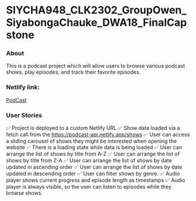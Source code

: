 # SIYCHA948_CLK2302_GroupOwen_SiyabongaChauke_DWA18_FinalCapstone

### About

This is a podcast project which will allow users to browse various podcast shows, play episodes, and track their favorite episodes.

### Netlify link:

[PodCast](https://deluxe-florentine-8fa394.netlify.app/)


### User Stories
✅ Project is deployed to a custom Netlify URL
✅ Show data loaded via a fetch call from the https://podcast-api.netlify.app/shows
✅ User can access a sliding carousel of shows they might be interested when opening the website
✅ There is a loading state while data is being loaded
✅ User can arrange the list of shows by title from A-Z
✅ User can arrange the list of shows by title from Z-A
✅ User can arrange the list of shows by date updated in ascending order
✅ User can arrange the list of shows by date updated in descending order
✅ User can filter shows by genre.
✅ Audio player shows current progress and episode length as timestamps
✅ Audio player is always visible, so the user can listen to episodes while they browse shows.


